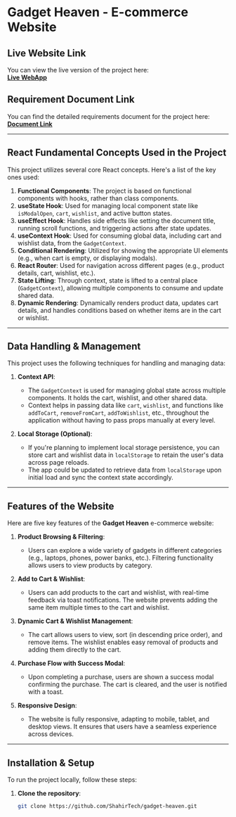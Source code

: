 # Gadget Heaven - E-commerce Website

## Live Website Link

You can view the live version of the project here:  
**[Live WebApp](https://tech-gadget-heaven.netlify.app/)**

## Requirement Document Link

You can find the detailed requirements document for the project here:  
**[Document Link](https://github.com/ProgrammingHero1/B10-A8-gadget-heaven/blob/main/Batch-10_Assignment-08.pdf)**

---

## React Fundamental Concepts Used in the Project

This project utilizes several core React concepts. Here's a list of the key ones used:

1. **Functional Components**: The project is based on functional components with hooks, rather than class components.
2. **useState Hook**: Used for managing local component state like `isModalOpen`, `cart`, `wishlist`, and active button states.
3. **useEffect Hook**: Handles side effects like setting the document title, running scroll functions, and triggering actions after state updates.
4. **useContext Hook**: Used for consuming global data, including cart and wishlist data, from the `GadgetContext`.
5. **Conditional Rendering**: Utilized for showing the appropriate UI elements (e.g., when cart is empty, or displaying modals).
6. **React Router**: Used for navigation across different pages (e.g., product details, cart, wishlist, etc.).
7. **State Lifting**: Through context, state is lifted to a central place (`GadgetContext`), allowing multiple components to consume and update shared data.
8. **Dynamic Rendering**: Dynamically renders product data, updates cart details, and handles conditions based on whether items are in the cart or wishlist.

---

## Data Handling & Management

This project uses the following techniques for handling and managing data:

1. **Context API**:
   - The `GadgetContext` is used for managing global state across multiple components. It holds the cart, wishlist, and other shared data.
   - Context helps in passing data like `cart`, `wishlist`, and functions like `addToCart`, `removeFromCart`, `addToWishlist`, etc., throughout the application without having to pass props manually at every level.

2. **Local Storage (Optional)**:
   - If you're planning to implement local storage persistence, you can store cart and wishlist data in `localStorage` to retain the user's data across page reloads.
   - The app could be updated to retrieve data from `localStorage` upon initial load and sync the context state accordingly.

---

## Features of the Website

Here are five key features of the **Gadget Heaven** e-commerce website:

1. **Product Browsing & Filtering**:
   - Users can explore a wide variety of gadgets in different categories (e.g., laptops, phones, power banks, etc.). Filtering functionality allows users to view products by category.

2. **Add to Cart & Wishlist**:
   - Users can add products to the cart and wishlist, with real-time feedback via toast notifications. The website prevents adding the same item multiple times to the cart and wishlist.

3. **Dynamic Cart & Wishlist Management**:
   - The cart allows users to view, sort (in descending price order), and remove items. The wishlist enables easy removal of products and adding them directly to the cart.

4. **Purchase Flow with Success Modal**:
   - Upon completing a purchase, users are shown a success modal confirming the purchase. The cart is cleared, and the user is notified with a toast.

5. **Responsive Design**:
   - The website is fully responsive, adapting to mobile, tablet, and desktop views. It ensures that users have a seamless experience across devices.

---

## Installation & Setup

To run the project locally, follow these steps:

1. **Clone the repository**:
   ```bash
   git clone https://github.com/ShahirTech/gadget-heaven.git
